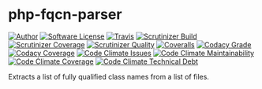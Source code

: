 # php-fqcn-parser

[![Author](https://img.shields.io/badge/author-msvujnovic-blue.svg)](https://github.com/msvujnovic)
[![Software License](https://img.shields.io/badge/license-MIT-brightgreen.svg)](LICENSE)
[![Travis](https://travis-ci.com/msvujnovic/php-fqcn-parser.svg?branch=master)](https://travis-ci.com/msvujnovic/php-fqcn-parser)
[![Scrutinizer Build](https://img.shields.io/scrutinizer/build/g/msvujnovic/php-fqcn-parser.svg)](https://scrutinizer-ci.com/g/msvujnovic/php-fqcn-parser/build-status/master)
[![Scrutinizer Coverage](https://img.shields.io/scrutinizer/coverage/g/msvujnovic/php-fqcn-parser.svg)](https://scrutinizer-ci.com/g/msvujnovic/php-fqcn-parser/code-structure)
[![Scrutinizer Quality](https://img.shields.io/scrutinizer/g/msvujnovic/php-fqcn-parser.svg)](https://scrutinizer-ci.com/g/msvujnovic/php-fqcn-parser)
[![Coveralls](https://img.shields.io/coveralls/github/msvujnovic/php-fqcn-parser/master.svg)](https://coveralls.io/github/msvujnovic/php-fqcn-parser?branch=master)
[![Codacy Grade](https://img.shields.io/codacy/grade/10eef106a5344f4da9350f2506649a1c/master.svg)](https://www.codacy.com/app/msvujnovic/php-fqcn-parser)
[![Codacy Coverage](https://img.shields.io/codacy/coverage/10eef106a5344f4da9350f2506649a1c/master.svg)](https://www.codacy.com/app/msvujnovic/php-fqcn-parser)
[![Code Climate Issues](https://img.shields.io/codeclimate/issues/msvujnovic/php-fqcn-parser.svg)](https://codeclimate.com/github/msvujnovic/php-fqcn-parser/issues)
[![Code Climate Maintainability](https://img.shields.io/codeclimate/maintainability/msvujnovic/php-fqcn-parser.svg)](https://codeclimate.com/github/msvujnovic/php-fqcn-parser/maintainability)
[![Code Climate Coverage](https://img.shields.io/codeclimate/coverage/msvujnovic/php-fqcn-parser.svg)](https://codeclimate.com/github/msvujnovic/php-fqcn-parser/test_coverage)
[![Code Climate Technical Debt](https://img.shields.io/codeclimate/tech-debt/msvujnovic/php-fqcn-parser.svg)](https://codeclimate.com/github/msvujnovic/php-fqcn-parser/maintainability)

Extracts a list of fully qualified class names from a list of files.
